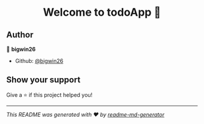 <h1 align="center">Welcome to todoApp 👋</h1>
<p>
</p>

## Author

👤 **bigwin26**

* Github: [@bigwin26](https://github.com/bigwin26)

## Show your support

Give a ⭐️ if this project helped you!

***
_This README was generated with ❤️ by [readme-md-generator](https://github.com/kefranabg/readme-md-generator)_